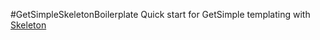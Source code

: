 #GetSimpleSkeletonBoilerplate
Quick start for GetSimple templating with [Skeleton](https://github.com/dhgamache/Skeleton)